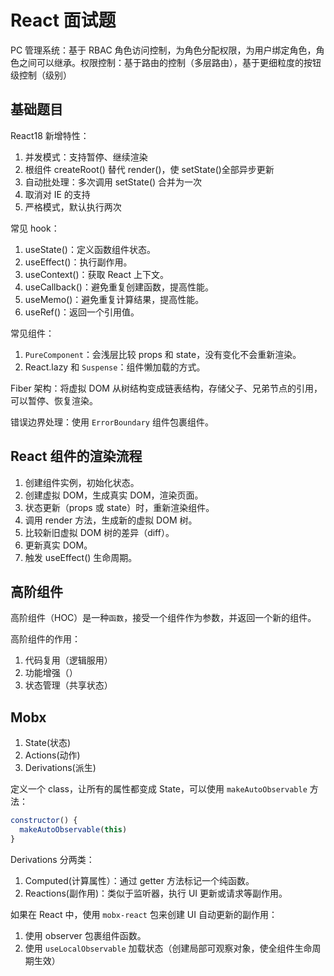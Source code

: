 # React 面试题

PC 管理系统：基于 RBAC 角色访问控制，为角色分配权限，为用户绑定角色，角色之间可以继承。权限控制：基于路由的控制（多层路由），基于更细粒度的按钮级控制（级别）

## 基础题目

React18 新增特性：

1. 并发模式：支持暂停、继续渲染
2. 根组件 createRoot() 替代 render()，使 setState()全部异步更新
3. 自动批处理：多次调用 setState() 合并为一次
4. 取消对 IE 的支持
5. 严格模式，默认执行两次

常见 hook：

1. useState()：定义函数组件状态。
2. useEffect()：执行副作用。
3. useContext()：获取 React 上下文。
4. useCallback()：避免重复创建函数，提高性能。
5. useMemo()：避免重复计算结果，提高性能。
6. useRef()：返回一个引用值。

常见组件：

1. `PureComponent`：会浅层比较 props 和 state，没有变化不会重新渲染。
2. React.lazy 和 `Suspense`：组件懒加载的方式。

Fiber 架构：将虚拟 DOM 从树结构变成链表结构，存储父子、兄弟节点的引用，可以暂停、恢复渲染。

错误边界处理：使用 `ErrorBoundary` 组件包裹组件。

## React 组件的渲染流程

1. 创建组件实例，初始化状态。
2. 创建虚拟 DOM，生成真实 DOM，渲染页面。
3. 状态更新（props 或 state）时，重新渲染组件。
4. 调用 render 方法，生成新的虚拟 DOM 树。
5. 比较新旧虚拟 DOM 树的差异（diff）。
6. 更新真实 DOM。
7. 触发 useEffect() 生命周期。

## 高阶组件

高阶组件（HOC）是一种`函数`，接受一个组件作为参数，并返回一个新的组件。

高阶组件的作用：

1. 代码复用（逻辑服用）
2. 功能增强（）
3. 状态管理（共享状态）

## Mobx

1. State(状态)
2. Actions(动作)
3. Derivations(派生)

定义一个 class，让所有的属性都变成 State，可以使用 `makeAutoObservable` 方法：

```js
constructor() {
  makeAutoObservable(this)
}
```

Derivations 分两类：

1. Computed(计算属性）：通过 getter 方法标记一个纯函数。
2. Reactions(副作用)：类似于监听器，执行 UI 更新或请求等副作用。

如果在 React 中，使用 `mobx-react` 包来创建 UI 自动更新的副作用：

1. 使用 observer 包裹组件函数。
2. 使用 `useLocalObservable` 加载状态（创建局部可观察对象，使全组件生命周期生效）
